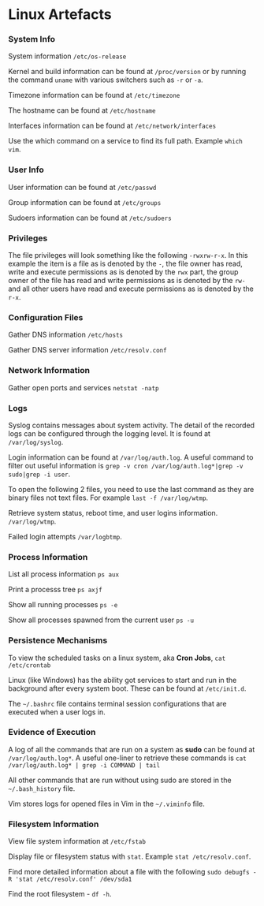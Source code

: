 # Linux Artefacts

### System Info

System information ```/etc/os-release```

Kernel and build information  can be found at ```/proc/version``` or by running the command ```uname``` with various switchers such as ```-r``` or ```-a```.

Timezone information can be found at ```/etc/timezone```

The hostname can be found at ```/etc/hostname```

Interfaces information can be found at ```/etc/network/interfaces```

Use the which command on a service to find its full path. Example ```which vim```.

### User Info

User information can be found at ```/etc/passwd```

Group information can be found at ```/etc/groups```

Sudoers information can be found at ```/etc/sudoers```

### Privileges

The file privileges will look something like the following ```-rwxrw-r-x```. In this example the item is a file as is denoted by the ```-```, the file owner has read, write and execute permissions as is denoted by the ```rwx``` part, the group owner of the file has read and write permissions as is denoted by the ```rw-``` and all other users have read and execute permissions as is denoted by the ```r-x```.

### Configuration Files

Gather DNS information ```/etc/hosts```

Gather DNS server information ```/etc/resolv.conf```

### Network Information

Gather open ports and services ```netstat -natp```

### Logs

Syslog contains messages about  system activity. The detail of the recorded logs can be configured through the logging level. It is found at ```/var/log/syslog```.

Login information can be found at ```/var/log/auth.log```. A useful command to filter out useful information is ```grep -v cron /var/log/auth.log*|grep -v sudo|grep -i user```.

To open the following 2 files, you need to use the last command as they are binary files not text files. For example ```last -f /var/log/wtmp```.

Retrieve system status, reboot time, and user logins information. ```/var/log/wtmp```.  

Failed login attempts ```/var/logbtmp```.

### Process Information

List all process information ```ps aux```

Print a processs tree ```ps axjf```

Show all running processes ```ps -e```

Show all processes spawned from the current user ```ps -u```

### Persistence Mechanisms

To view the scheduled tasks on a linux system, aka **Cron Jobs**, ```cat /etc/crontab```

Linux (like Windows) has the ability got services to start and run in the background after every system boot. These can be found at ```/etc/init.d```.

The ```~/.bashrc``` file contains terminal session configurations that are executed when a user logs in. 

### Evidence of Execution

A log of all the commands that are run on a system as **sudo** can be found at ```/var/log/auth.log*```. A useful one-liner to retrieve these commands is ```cat /var/log/auth.log* | grep -i COMMAND | tail```

All other commands that are run without using sudo are stored in the ```~/.bash_history``` file.

Vim stores logs for opened files in Vim in the ```~/.viminfo``` file.

### Filesystem Information

View file system information at ```/etc/fstab```

Display file or filesystem status with ```stat```. Example ```stat /etc/resolv.conf```.

Find more detailed information about a file with the following ```sudo debugfs -R 'stat /etc/resolv.conf' /dev/sda1```

Find the root filesystem - ```df -h```.





